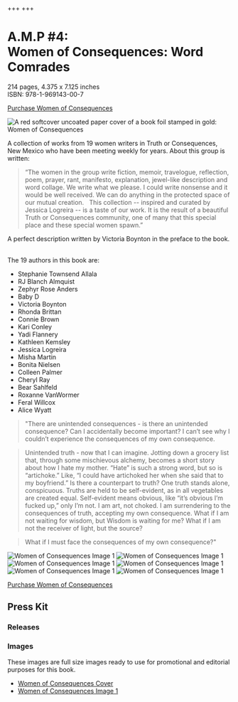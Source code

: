 +++
+++


# A.M.P #4: <br/>Women of Consequences: Word Comrades

214 pages, 4.375 x 7.125 inches</br> 
ISBN: 978-1-969143-00-7</br>

[Purchase Women of Consequences](https://shop.torc.art/agile-meteor-press)

![A red softcover uncoated paper cover of a book foil stamped in gold: Women of Consequences](woc-front-cover.jpeg "Women of Consequences Cover")


A collection of works from 19 women writers in Truth or Consequences, New Mexico who have been meeting weekly for years. About this group is written: 

>“The women in the group write fiction, memoir, travelogue, reflection, poem, prayer, rant, manifesto, explanation, jewel-like description and word collage. We write what we please. I could write nonsense and it would be well received. We can do anything in the protected space of our mutual creation.  
>This collection -- inspired and curated by Jessica Logreira -- is a taste of our work. It is the result of a beautiful Truth or Consequences community, one of many that this special place and these special women spawn.”

A perfect description written by Victoria Boynton in the preface to the book.  

The 19 authors in this book are: 

- Stephanie Townsend Allala
- RJ Blanch Almquist
- Zephyr Rose Anders
- Baby D
- Victoria Boynton
- Rhonda Brittan
- Connie Brown
- Kari Conley
- Yadi Flannery
- Kathleen Kemsley
- Jessica Logreira
- Misha Martin
- Bonita Nielsen
- Colleen Palmer
- Cheryl Ray
- Bear Sahlfeld
- Roxanne VanWormer
- Feral Willcox
- Alice Wyatt


>"There are unintended consequences - is there an unintended consequence? Can I accidentally become important? I can’t see why I couldn’t experience the consequences of my own consequence. 

>Unintended truth - now that I can imagine. Jotting down a grocery list that, through some mischievous alchemy, becomes a short story about how I hate my mother. “Hate” is such a strong word, but so is “artichoke.” Like, “I could have artichoked her when she said that to my boyfriend.” Is there a counterpart to truth? One truth stands alone, conspicuous. Truths are held to be self-evident, as in all vegetables are created equal. Self-evident means obvious, like “it’s obvious I’m fucked up,” only I’m not. I am art, not choked. I am surrendering to the consequences of truth, accepting my own consequence. What if I am not waiting for wisdom, but Wisdom is waiting for me? What if I am not the receiver of light, but the source? 

>What if I must face the consequences of my own consequence?"

![Women of Consequences Image 1](woc-1.jpg)
![Women of Consequences Image 1](woc-2.jpg)
![Women of Consequences Image 1](woc-3.jpg)
![Women of Consequences Image 1](woc-4.jpg)
![Women of Consequences Image 1](woc-5.jpg)
![Women of Consequences Image 1](woc-5.jpg)


[Purchase Women of Consequences](https://shop.torc.art/agile-meteor-press)

## Press Kit

### Releases

### Images

These images are full size images ready to use for promotional and editorial purposes for this book. 

- [Women of Consequences Cover](woc-front-cover.jpeg)
- [Women of Consequences Image 1](woc-1.jpeg)

